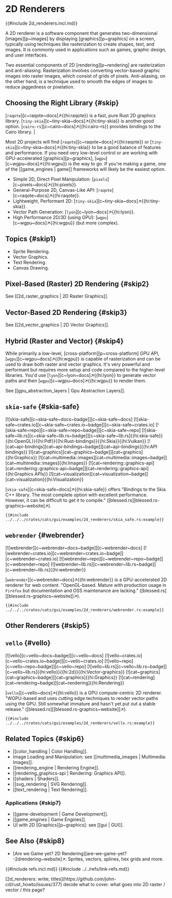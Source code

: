# 2D Renderers

{{#include 2d_renderers.incl.md}}

A 2D renderer is a software component that generates two-dimensional [images][p~images] by displaying [graphics][p~graphics] on a screen, typically using techniques like rasterization to create shapes, text, and images. It is commonly used in applications such as games, graphic design, and user interfaces.

Two essential components of 2D [rendering][p~rendering] are rasterization and anti-aliasing. Rasterization involves converting vector-based graphic images into raster images, which consist of grids of pixels. Anti-aliasing, on the other hand, is a technique used to smooth the edges of images to reduce jaggedness or pixelation.

## Choosing the Right Library {#skip}

[`raqote`][c~raqote~docs]↗{{hi:raqote}} is a fast, pure Rust 2D graphics library. [`tiny-skia`][c~tiny-skia~docs]↗{{hi:tiny-skia}} is another good option. [`cairo-rs`][c~cairo~docs]↗{{hi:cairo-rs}} provides bindings to the Cairo library. |

Most 2D projects will find [`raqote`][c~raqote~docs]↗{{hi:raqote}} or [`tiny-skia`][c~tiny-skia~docs]↗{{hi:tiny-skia}} to be a good balance of features and performance. If you need very low-level control or are working with GPU-accelerated [graphics][p~graphics], [`wgpu`][c~wgpu~docs]↗{{hi:wgpu}} is the way to go. If you're making a game, one of the [[game_engines | game]] frameworks will likely be the easiest option.

- Simple 2D, Direct Pixel Manipulation: [`pixels`][c~pixels~docs]↗{{hi:pixels}}.
- General-Purpose 2D, Canvas-Like API: [`raqote`][c~raqote~docs]↗{{hi:raqote}}.
- Lightweight, Performant 2D: [`tiny-skia`][c~tiny-skia~docs]↗{{hi:tiny-skia}}.
- Vector Path Generation: [`lyon`][c~lyon~docs]↗{{hi:lyon}}.
- High Performance 2D/3D (using GPU): [`wgpu`][c~wgpu~docs]↗{{hi:wgpu}} (but more complex).

## Topics {#skip1}

- Sprite Rendering.
- Vector Graphics.
- Text Rendering.
- Canvas Drawing.

## Pixel-Based (Raster) 2D Rendering {#skip2}

See [[2d_raster_graphics | 2D Raster Graphics]].

## Vector-Based 2D Rendering {#skip3}

See [[2d_vector_graphics | 2D Vector Graphics]].

## Hybrid (Raster and Vector) {#skip4}

While primarily a low-level, [cross-platform][p~cross-platform] GPU API, [`wgpu`][c~wgpu~docs]↗{{hi:wgpu}} is capable of rasterization and can be used to draw both raster and vector graphics. It's very powerful and performant but requires more setup and code compared to the higher-level libraries. You'd use [`lyon`][c~lyon~docs]↗{{hi:lyon}} to generate vector paths and then [`wgpu`][c~wgpu~docs]↗{{hi:wgpu}} to render them.

See [[gpu_abstraction_layers | Gpu Abstraction Layers]].

## `skia-safe` {#skia-safe}

[![skia-safe][c~skia-safe~docs~badge]][c~skia-safe~docs] [![skia-safe~crates.io][c~skia-safe~crates.io~badge]][c~skia-safe~crates.io] [![skia-safe~repo][c~skia-safe~repo~badge]][c~skia-safe~repo] [![skia-safe~lib.rs][c~skia-safe~lib.rs~badge]][c~skia-safe~lib.rs]{{hi:skia-safe}}{{hi:OpenGL}}{{hi:Pdf}}{{hi:Rust-bindings}}{{hi:Skia}}{{hi:Vulkan}} [![cat~api-bindings][cat~api-bindings~badge]][cat~api-bindings]{{hi:API bindings}} [![cat~graphics][cat~graphics~badge]][cat~graphics]{{hi:Graphics}} [![cat~multimedia::images][cat~multimedia::images~badge]][cat~multimedia::images]{{hi:Images}} [![cat~rendering::graphics-api][cat~rendering::graphics-api~badge]][cat~rendering::graphics-api]{{hi:Graphics APIs}} [![cat~visualization][cat~visualization~badge]][cat~visualization]{{hi:Visualization}}

[`skia-safe`][c~skia-safe~docs]↗{{hi:skia-safe}} offers "Bindings to the Skia C++ library. The most complete option with excellent performance. However, it can be difficult to get it to compile." ([blessed.rs][blessed.rs-graphics~website]↗).

```rust,editable
{{#include ../../../crates/cats/gui/examples/2d_renderers/skia_safe.rs:example}}
```

## `webrender` {#webrender}

[![webrender][c~webrender~docs~badge]][c~webrender~docs] [![webrender~crates.io][c~webrender~crates.io~badge]][c~webrender~crates.io] [![webrender~repo][c~webrender~repo~badge]][c~webrender~repo] [![webrender~lib.rs][c~webrender~lib.rs~badge]][c~webrender~lib.rs]{{hi:webrender}}

[`webrender`][c~webrender~docs]↗{{hi:webrender}} is a GPU-accelerated 2D renderer for web content. "OpenGL-based. Mature with production usage in `Firefox` but documentation and OSS maintenance are lacking." ([blessed.rs][[blessed.rs-graphics~website]]↗).

```rust,editable
{{#include ../../../crates/cats/gui/examples/2d_renderers/webrender.rs:example}}
```

## Other Renderers {#skip5}

## `vello` {#vello}

[![vello][c~vello~docs~badge]][c~vello~docs] [![vello~crates.io][c~vello~crates.io~badge]][c~vello~crates.io] [![vello~repo][c~vello~repo~badge]][c~vello~repo] [![vello~lib.rs][c~vello~lib.rs~badge]][c~vello~lib.rs]{{hi:vello}}{{hi:2d}}{{hi:Vector-graphics}} [![cat~graphics][cat~graphics~badge]][cat~graphics]{{hi:Graphics}} [![cat~rendering][cat~rendering~badge]][cat~rendering]{{hi:Rendering}}

[`vello`][c~vello~docs]↗{{hi:vello}} is a GPU compute-centric 2D renderer. "WGPU-based and uses cutting edge techniques to render vector paths using the GPU. Still somewhat immature and hasn't yet put out a stable release." ([blessed.rs][[blessed.rs-graphics~website]]↗).

```rust,editable
{{#include ../../../crates/cats/gui/examples/2d_renderers/vello.rs:example}}
```

## Related Topics {#skip6}

- [[color_handling | Color Handling]].
- Image Loading and Manipulation: see [[multimedia_images | Multimedia: Images]].
- [[rendering_engine | Rendering Engine]].
- [[rendering_graphics-api | Rendering: Graphics API]].
- [[shaders | Shaders]].
- [[svg_rendering | SVG Rendering]].
- [[text_rendering | Text Rendering]].

### Applications {#skip7}

- [[game-development | Game Development]].
- [[game_engines | Game Engines]].
- UI with 2D [Graphics][p~graphics]: see [[gui | GUI]].

## See Also {#skip8}

- [Are we Game yet? 2D Rendering][are-we-game-yet?-2drendering~website]↗: Sprites, vectors, splines, hex grids and more.

{{#include refs.incl.md}}
{{#include ../../refs/link-refs.md}}

<div class="hidden">
[2d_renderers: write; titles](https://github.com/john-cd/rust_howto/issues/377)
decide what to cover.
what goes into 2D raster / vector / this page?
</div>
